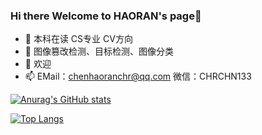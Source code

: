 ### Hi there Welcome to HAORAN's page👋


- 🔭 本科在读 CS专业 CV方向 
- 🌱 图像篡改检测、目标检测、图像分类
- 💬 欢迎
- 📫 EMail：chenhaoranchr@qq.com   微信：CHRCHN133





[![Anurag's GitHub stats](https://github-readme-stats.vercel.app/api?username=MuskAI)](https://github.com/anuraghazra/github-readme-stats)


[![Top Langs](https://github-readme-stats.vercel.app/api/top-langs/?username=MuskAI&layout=compact)](https://github.com/anuraghazra/github-readme-stats)

